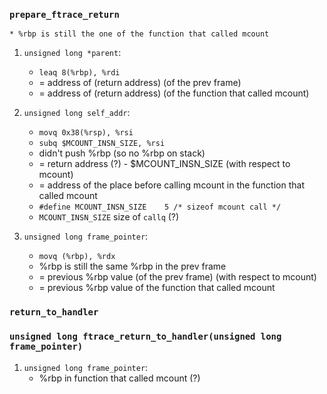 ### `prepare_ftrace_return`
    * %rbp is still the one of the function that called mcount

1. `unsigned long *parent`: 
   * `leaq 8(%rbp), %rdi`  
   * = address of (return address) (of the prev frame) 
   * = address of (return address) (of the function that called mcount)

2. `unsigned long self_addr`: 
   * `movq 0x38(%rsp), %rsi` 
   * `subq $MCOUNT_INSN_SIZE, %rsi` 
   * didn't push %rbp (so no %rbp on stack)
   * = return address (?) - $MCOUNT_INSN_SIZE (with respect to mcount)
   * = address of the place before calling mcount in the function that called mcount
   * `#define MCOUNT_INSN_SIZE    5 /* sizeof mcount call */`
   * `MCOUNT_INSN_SIZE` size of `callq` (?)

3. `unsigned long frame_pointer`: 
   * `movq (%rbp), %rdx` 
   * %rbp is still the same %rbp in the prev frame
   * = previous %rbp value (of the prev frame) (with respect to mcount)
   * = previous %rbp value of the function that called mcount

### `return_to_handler`

### `unsigned long ftrace_return_to_handler(unsigned long frame_pointer)`

1. `unsigned long frame_pointer`:
   * %rbp in function that called mcount (?)



